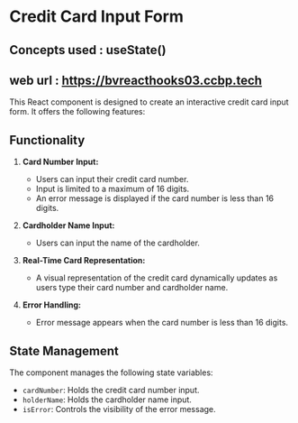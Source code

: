 # Credit Card Input Form 
 ## Concepts used : useState()

 ## web url : https://bvreacthooks03.ccbp.tech



This React component is designed to create an interactive credit card input form. It offers the following features:

## Functionality

1. **Card Number Input:**
   - Users can input their credit card number.
   - Input is limited to a maximum of 16 digits.
   - An error message is displayed if the card number is less than 16 digits.

2. **Cardholder Name Input:**
   - Users can input the name of the cardholder.

3. **Real-Time Card Representation:**
   - A visual representation of the credit card dynamically updates as users type their card number and cardholder name.

4. **Error Handling:**
   - Error message appears when the card number is less than 16 digits.

## State Management

The component manages the following state variables:

- `cardNumber`: Holds the credit card number input.
- `holderName`: Holds the cardholder name input.
- `isError`: Controls the visibility of the error message.


